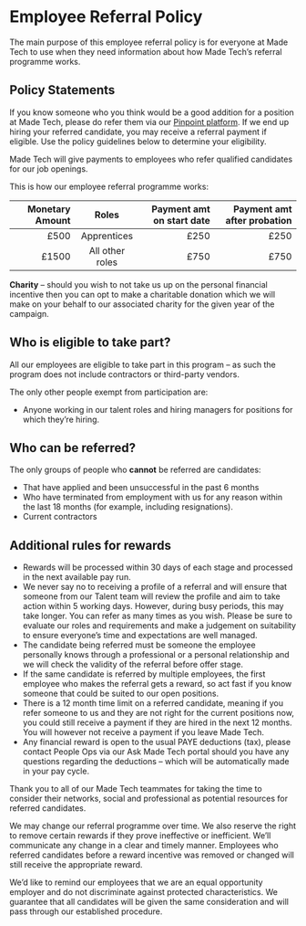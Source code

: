 # Employee Referral Policy

The main purpose of this employee referral policy is for everyone at Made Tech to use when they need information about how Made Tech’s referral programme works.


## Policy Statements

If you know someone who you think would be a good addition for a position at Made Tech, please do refer them via our [Pinpoint platform](https://made-tech.pinpointhq.com/employee-dashboard/referral_jobs). If we end up hiring your referred candidate, you may receive a referral payment if eligible. Use the policy guidelines below to determine your eligibility.

Made Tech will give payments to employees who refer qualified candidates for our job openings.

This is how our employee referral programme works:


| Monetary Amount     | Roles | Payment amt on start date | Payment amt after probation |
| ------------------: | :--------------: | -------------------------:| --------------------------: |
| £500                | Apprentices  |                      £250 |                        £250 | |
| £1500               | All other roles  |                      £750 |                       £750 |


__Charity__ – should you wish to not take us up on the personal financial incentive then you can opt to make a charitable donation which we will make on your behalf to our associated charity for the given year of the campaign.

## Who is eligible to take part?

All our employees are eligible to take part in this program – as such the program does not include contractors or third-party vendors.

The only other people exempt from participation are:
* Anyone working in our talent roles and hiring managers for positions for which they’re hiring.


## Who can be referred?

The only groups of people who **cannot** be referred are candidates:
* That have applied and been unsuccessful in the past 6 months
* Who have terminated from employment with us for any reason within the last 18 months (for example, including resignations). 
* Current contractors

## Additional rules for rewards

* Rewards will be processed within 30 days of each stage and processed in the next available pay run.
* We never say no to receiving a profile of a referral and will ensure that someone from our Talent team will review the profile and aim to take action within 5 working days. However, during busy periods, this may take longer. You can refer as many times as you wish. Please be sure to evaluate our roles and requirements and make a judgement on suitability to ensure everyone’s time and expectations are well managed.
* The candidate being referred must be someone the employee personally knows through a professional or a personal relationship and we will check the validity of the referral before offer stage.
* If the same candidate is referred by multiple employees, the first employee who makes the referral gets a reward, so act fast if you know someone that could be suited to our open positions.
* There is a 12 month time limit on a referred candidate, meaning if you refer someone to us and they are not right for the current positions now, you could still receive a payment if they are hired in the next 12 months. You will however not receive a payment if you leave Made Tech.
* Any financial reward is open to the usual PAYE deductions (tax), please contact People Ops via our Ask Made Tech portal should you have any questions regarding the deductions – which will be automatically made in your pay cycle.


Thank you to all of our Made Tech teammates for taking the time to consider their networks, social and professional as potential resources for referred candidates.


We may change our referral programme over time. We also reserve the right to remove certain rewards if they prove ineffective or inefficient. We’ll communicate any change in a clear and timely manner. Employees who referred candidates before a reward incentive was removed or changed will still receive the appropriate reward.


We’d like to remind our employees that we are an equal opportunity employer and do not discriminate against protected characteristics. We guarantee that all candidates will be given the same consideration and will pass through our established procedure.

